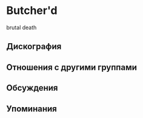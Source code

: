 # Butcher'd

brutal death

## Дискография


## Отношения с другими группами


## Обсуждения


## Упоминания

